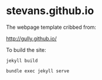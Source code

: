 stevans.github.io
===

The webpage template cribbed from:

http://gully.github.io/

To build the site:

`jekyll build`

`bundle exec jekyll serve`
